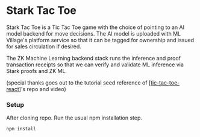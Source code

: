 # Stark Tac Toe

Stark Tac Toe is a Tic Tac Toe game with the choice of pointing to an AI model backend for move decisions.
The AI model is uploaded with ML Village's platform service so that it can be tagged for ownership and issued for sales circulation if desired.

The ZK Machine Learning backend stack runs the inference and proof transaction receipts so that we can verify and validate ML inference via Stark proofs and ZK ML.

(special thanks goes out to the tutorial seed reference of [[tic-tac-toe-react]](https://github.com/CodingWith-Adam/tic-tac-toe-react)'s repo and video)

### Setup

After cloning repo. Run the usual npm installation step.

```
npm install
```


